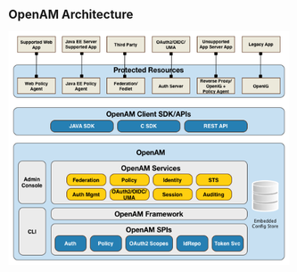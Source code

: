 ## OpenAM Architecture

![OpenAM Architecture](css/img/openam-architecture.png "OpenAM Architecture")
